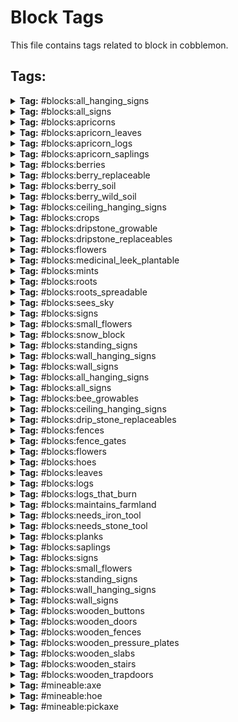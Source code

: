 # Block Tags

This file contains tags related to block in cobblemon.

## Tags:

<details>
<summary><b>Tag:</b> #blocks:all_hanging_signs</summary>

- #cobblemon:ceiling_hanging_signs
- #cobblemon:wall_hanging_signs

</details>

<details>
<summary><b>Tag:</b> #blocks:all_signs</summary>

- #cobblemon:all_hanging_signs
- #cobblemon:signs

</details>

<details>
<summary><b>Tag:</b> #blocks:apricorns</summary>

- cobblemon:black_apricorn
- cobblemon:blue_apricorn
- cobblemon:green_apricorn
- cobblemon:pink_apricorn
- cobblemon:red_apricorn
- cobblemon:white_apricorn
- cobblemon:yellow_apricorn

</details>

<details>
<summary><b>Tag:</b> #blocks:apricorn_leaves</summary>

- cobblemon:apricorn_leaves

</details>

<details>
<summary><b>Tag:</b> #blocks:apricorn_logs</summary>

- cobblemon:apricorn_log
- cobblemon:apricorn_wood
- cobblemon:stripped_apricorn_log
- cobblemon:stripped_apricorn_wood

</details>

<details>
<summary><b>Tag:</b> #blocks:apricorn_saplings</summary>

- cobblemon:black_apricorn_sapling
- cobblemon:blue_apricorn_sapling
- cobblemon:green_apricorn_sapling
- cobblemon:pink_apricorn_sapling
- cobblemon:red_apricorn_sapling
- cobblemon:white_apricorn_sapling
- cobblemon:yellow_apricorn_sapling

</details>

<details>
<summary><b>Tag:</b> #blocks:berries</summary>

- cobblemon:aguav_berry
- cobblemon:apicot_berry
- cobblemon:aspear_berry
- cobblemon:babiri_berry
- cobblemon:belue_berry
- cobblemon:bluk_berry
- cobblemon:charti_berry
- cobblemon:cheri_berry
- cobblemon:chesto_berry
- cobblemon:chilan_berry
- cobblemon:chople_berry
- cobblemon:coba_berry
- cobblemon:colbur_berry
- cobblemon:cornn_berry
- cobblemon:custap_berry
- cobblemon:durin_berry
- cobblemon:enigma_berry
- cobblemon:figy_berry
- cobblemon:ganlon_berry
- cobblemon:grepa_berry
- cobblemon:haban_berry
- cobblemon:hondew_berry
- cobblemon:hopo_berry
- cobblemon:iapapa_berry
- cobblemon:jaboca_berry
- cobblemon:kasib_berry
- cobblemon:kebia_berry
- cobblemon:kee_berry
- cobblemon:kelpsy_berry
- cobblemon:lansat_berry
- cobblemon:leppa_berry
- cobblemon:liechi_berry
- cobblemon:lum_berry
- cobblemon:mago_berry
- cobblemon:magost_berry
- cobblemon:maranga_berry
- cobblemon:micle_berry
- cobblemon:nanab_berry
- cobblemon:nomel_berry
- cobblemon:occa_berry
- cobblemon:oran_berry
- cobblemon:pamtre_berry
- cobblemon:passho_berry
- cobblemon:payapa_berry
- cobblemon:pecha_berry
- cobblemon:persim_berry
- cobblemon:petaya_berry
- cobblemon:pinap_berry
- cobblemon:pomeg_berry
- cobblemon:qualot_berry
- cobblemon:rabuta_berry
- cobblemon:rawst_berry
- cobblemon:razz_berry
- cobblemon:rindo_berry
- cobblemon:roseli_berry
- cobblemon:rowap_berry
- cobblemon:salac_berry
- cobblemon:shuca_berry
- cobblemon:sitrus_berry
- cobblemon:spelon_berry
- cobblemon:starf_berry
- cobblemon:tamato_berry
- cobblemon:tanga_berry
- cobblemon:touga_berry
- cobblemon:wacan_berry
- cobblemon:watmel_berry
- cobblemon:wepear_berry
- cobblemon:wiki_berry
- cobblemon:yache_berry

</details>

<details>
<summary><b>Tag:</b> #blocks:berry_replaceable</summary>

- #minecraft:leaves
- minecraft:air
- minecraft:cave_air
- minecraft:dead_bush
- minecraft:fern
- minecraft:fire
- minecraft:glow_lichen
- minecraft:grass
- minecraft:large_fern
- minecraft:light
- minecraft:snow
- minecraft:soul_fire
- minecraft:structure_void
- minecraft:tall_grass
- minecraft:vine
- minecraft:void_air

</details>

<details>
<summary><b>Tag:</b> #blocks:berry_soil</summary>

- #c:farmlands
- #forge:farmlands
- minecraft:farmland

</details>

<details>
<summary><b>Tag:</b> #blocks:berry_wild_soil</summary>

- #cobblemon:snow_block
- #minecraft:dirt
- #minecraft:sand

</details>

<details>
<summary><b>Tag:</b> #blocks:ceiling_hanging_signs</summary>

- cobblemon:apricorn_hanging_sign

</details>

<details>
<summary><b>Tag:</b> #blocks:crops</summary>

- #cobblemon:mints
- cobblemon:medicinal_leek
- cobblemon:revival_herb
- cobblemon:vivichoke_seeds

</details>

<details>
<summary><b>Tag:</b> #blocks:dripstone_growable</summary>

- cobblemon:dripstone_moon_stone_ore
- dripstone_block

</details>

<details>
<summary><b>Tag:</b> #blocks:dripstone_replaceables</summary>

- dripstone_block

</details>

<details>
<summary><b>Tag:</b> #blocks:flowers</summary>

- #cobblemon:small_flowers

</details>

<details>
<summary><b>Tag:</b> #blocks:medicinal_leek_plantable</summary>

- #minecraft:slabs
- minecraft:water

</details>

<details>
<summary><b>Tag:</b> #blocks:mints</summary>

- cobblemon:blue_mint
- cobblemon:cyan_mint
- cobblemon:green_mint
- cobblemon:pink_mint
- cobblemon:red_mint
- cobblemon:white_mint

</details>

<details>
<summary><b>Tag:</b> #blocks:roots</summary>

- cobblemon:big_root
- cobblemon:energy_root

</details>

<details>
<summary><b>Tag:</b> #blocks:roots_spreadable</summary>

- #c:cobblestone
- #c:dirt
- #c:stone
- #forge:cobblestone/deepslate
- #forge:cobblestone/infested
- #forge:cobblestone/mossy
- #forge:cobblestone/normal
- #forge:stone
- #minecraft:dirt
- minecraft:andesite
- minecraft:cobbled_deepslate
- minecraft:cobblestone
- minecraft:deepslate
- minecraft:diorite
- minecraft:granite
- minecraft:infested_cobblestone
- minecraft:infested_deepslate
- minecraft:infested_stone
- minecraft:mossy_cobblestone
- minecraft:stone
- minecraft:tuff

</details>

<details>
<summary><b>Tag:</b> #blocks:sees_sky</summary>

- #minecraft:climbable
- #minecraft:fences
- #minecraft:leaves
- #minecraft:replaceable
- minecraft:ice

</details>

<details>
<summary><b>Tag:</b> #blocks:signs</summary>

- #cobblemon:standing_signs
- #cobblemon:wall_signs

</details>

<details>
<summary><b>Tag:</b> #blocks:small_flowers</summary>

- cobblemon:pep_up_flower

</details>

<details>
<summary><b>Tag:</b> #blocks:snow_block</summary>

- minecraft:snow_block

</details>

<details>
<summary><b>Tag:</b> #blocks:standing_signs</summary>

- cobblemon:apricorn_sign

</details>

<details>
<summary><b>Tag:</b> #blocks:wall_hanging_signs</summary>

- cobblemon:apricorn_wall_hanging_sign

</details>

<details>
<summary><b>Tag:</b> #blocks:wall_signs</summary>

- cobblemon:apricorn_wall_sign

</details>

<details>
<summary><b>Tag:</b> #blocks:all_hanging_signs</summary>

- #cobblemon:all_hanging_signs

</details>

<details>
<summary><b>Tag:</b> #blocks:all_signs</summary>

- #cobblemon:all_signs

</details>

<details>
<summary><b>Tag:</b> #blocks:bee_growables</summary>

- #cobblemon:apricorns
- #cobblemon:crops

</details>

<details>
<summary><b>Tag:</b> #blocks:ceiling_hanging_signs</summary>

- #cobblemon:ceiling_hanging_signs

</details>

<details>
<summary><b>Tag:</b> #blocks:drip_stone_replaceables</summary>

- dripstone_block

</details>

<details>
<summary><b>Tag:</b> #blocks:fences</summary>

- cobblemon:apricorn_fence

</details>

<details>
<summary><b>Tag:</b> #blocks:fence_gates</summary>

- cobblemon:apricorn_fence_gate

</details>

<details>
<summary><b>Tag:</b> #blocks:flowers</summary>

- #cobblemon:flowers

</details>

<details>
<summary><b>Tag:</b> #blocks:hoes</summary>

- cobblemon:apricorn_leaves

</details>

<details>
<summary><b>Tag:</b> #blocks:leaves</summary>

- cobblemon:apricorn_leaves

</details>

<details>
<summary><b>Tag:</b> #blocks:logs</summary>

- cobblemon:apricorn_log
- cobblemon:apricorn_wood
- cobblemon:stripped_apricorn_log
- cobblemon:stripped_apricorn_wood

</details>

<details>
<summary><b>Tag:</b> #blocks:logs_that_burn</summary>

- cobblemon:apricorn_log
- cobblemon:apricorn_wood
- cobblemon:stripped_apricorn_log
- cobblemon:stripped_apricorn_wood

</details>

<details>
<summary><b>Tag:</b> #blocks:maintains_farmland</summary>

- #cobblemon:berries
- #cobblemon:crops

</details>

<details>
<summary><b>Tag:</b> #blocks:needs_iron_tool</summary>

- cobblemon:deepslate_dawn_stone_ore
- cobblemon:deepslate_dusk_stone_ore
- cobblemon:deepslate_fire_stone_ore
- cobblemon:deepslate_ice_stone_ore
- cobblemon:deepslate_leaf_stone_ore
- cobblemon:deepslate_moon_stone_ore
- cobblemon:deepslate_shiny_stone_ore
- cobblemon:deepslate_sun_stone_ore
- cobblemon:deepslate_thunder_stone_ore
- cobblemon:deepslate_water_stone_ore

</details>

<details>
<summary><b>Tag:</b> #blocks:needs_stone_tool</summary>

- cobblemon:dawn_stone_ore
- cobblemon:dripstone_moon_stone_ore
- cobblemon:dusk_stone_ore
- cobblemon:fire_stone_ore
- cobblemon:ice_stone_ore
- cobblemon:leaf_stone_ore
- cobblemon:moon_stone_ore
- cobblemon:shiny_stone_ore
- cobblemon:sun_stone_ore
- cobblemon:thunder_stone_ore
- cobblemon:water_stone_ore

</details>

<details>
<summary><b>Tag:</b> #blocks:planks</summary>

- cobblemon:apricorn_planks

</details>

<details>
<summary><b>Tag:</b> #blocks:saplings</summary>

- cobblemon:black_apricorn_sapling
- cobblemon:blue_apricorn_sapling
- cobblemon:green_apricorn_sapling
- cobblemon:pink_apricorn_sapling
- cobblemon:red_apricorn_sapling
- cobblemon:white_apricorn_sapling
- cobblemon:yellow_apricorn_sapling

</details>

<details>
<summary><b>Tag:</b> #blocks:signs</summary>

- #cobblemon:signs

</details>

<details>
<summary><b>Tag:</b> #blocks:small_flowers</summary>

- #cobblemon:small_flowers

</details>

<details>
<summary><b>Tag:</b> #blocks:standing_signs</summary>

- #cobblemon:standing_signs

</details>

<details>
<summary><b>Tag:</b> #blocks:wall_hanging_signs</summary>

- #cobblemon:wall_hanging_signs

</details>

<details>
<summary><b>Tag:</b> #blocks:wall_signs</summary>

- #cobblemon:wall_signs

</details>

<details>
<summary><b>Tag:</b> #blocks:wooden_buttons</summary>

- cobblemon:apricorn_button

</details>

<details>
<summary><b>Tag:</b> #blocks:wooden_doors</summary>

- cobblemon:apricorn_door

</details>

<details>
<summary><b>Tag:</b> #blocks:wooden_fences</summary>

- cobblemon:apricorn_fence

</details>

<details>
<summary><b>Tag:</b> #blocks:wooden_pressure_plates</summary>

- cobblemon:apricorn_pressure_plate

</details>

<details>
<summary><b>Tag:</b> #blocks:wooden_slabs</summary>

- cobblemon:apricorn_slab

</details>

<details>
<summary><b>Tag:</b> #blocks:wooden_stairs</summary>

- cobblemon:apricorn_stairs

</details>

<details>
<summary><b>Tag:</b> #blocks:wooden_trapdoors</summary>

- cobblemon:apricorn_trapdoor

</details>

<details>
<summary><b>Tag:</b> #mineable:axe</summary>

- #cobblemon:apricorns
- cobblemon:pasture

</details>

<details>
<summary><b>Tag:</b> #mineable:hoe</summary>

- cobblemon:apricorn_leaves

</details>

<details>
<summary><b>Tag:</b> #mineable:pickaxe</summary>

- cobblemon:dawn_stone_ore
- cobblemon:deepslate_dawn_stone_ore
- cobblemon:deepslate_dusk_stone_ore
- cobblemon:deepslate_fire_stone_ore
- cobblemon:deepslate_ice_stone_ore
- cobblemon:deepslate_leaf_stone_ore
- cobblemon:deepslate_moon_stone_ore
- cobblemon:deepslate_shiny_stone_ore
- cobblemon:deepslate_sun_stone_ore
- cobblemon:deepslate_thunder_stone_ore
- cobblemon:deepslate_water_stone_ore
- cobblemon:dripstone_moon_stone_ore
- cobblemon:dusk_stone_ore
- cobblemon:fire_stone_ore
- cobblemon:healing_machine
- cobblemon:ice_stone_ore
- cobblemon:leaf_stone_ore
- cobblemon:moon_stone_ore
- cobblemon:pc
- cobblemon:shiny_stone_ore
- cobblemon:sun_stone_ore
- cobblemon:thunder_stone_ore
- cobblemon:water_stone_ore

</details>

